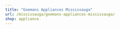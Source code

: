```yaml
---
title: "Goemans Appliances Mississauga"
url: /mississauga/goemans-appliances-mississauga/
shop: appliance
---
```

